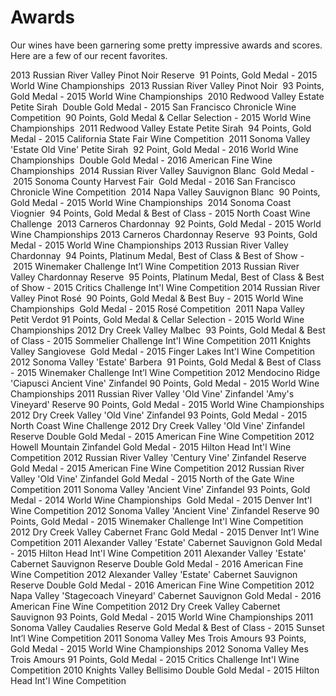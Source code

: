 # Awards
Our wines have been garnering some pretty impressive awards and scores. Here are a few of our recent favorites.

2013 Russian River Valley Pinot Noir Reserve  91 Points, Gold Medal - 2015 World Wine Championships 
2013 Russian River Valley Pinot Noir  93 Points, Gold Medal - 2015 World Wine Championships 
2010 Redwood Valley Estate Petite Sirah  Double Gold Medal - 2015 San Francisco Chronicle Wine Competition  90 Points, Gold Medal & Cellar Selection - 2015 World Wine Championships 
2011 Redwood Valley Estate Petite Sirah  94 Points, Gold Medal - 2015 California State Fair Wine Competition 
2011 Sonoma Valley 'Estate Old Vine' Petite Sirah  92 Point, Gold Medal - 2016 World Wine Championships  Double Gold Medal - 2016 American Fine Wine Championships 
2014 Russian River Valley Sauvignon Blanc  Gold Medal - 2015 Sonoma County Harvest Fair  Gold Medal - 2016 San Francisco Chronicle Wine Competition 
2014 Napa Valley Sauvignon Blanc  90 Points, Gold Medal - 2015 World Wine Championships 
2014 Sonoma Coast Viognier  94 Points, Gold Medal & Best of Class - 2015 North Coast Wine Challenge 
2013 Carneros Chardonnay  92 Points, Gold Medal - 2015 World Wine Championships
2013 Carneros Chardonnay Reserve  93 Points, Gold Medal - 2015 World Wine Championships
2013 Russian River Valley Chardonnay  94 Points, Platinum Medal, Best of Class & Best of Show - 2015 Winemaker Challenge Int’l Wine Competition
2013 Russian River Valley Chardonnay Reserve  95 Points, Platinum Medal, Best of Class & Best of Show - 2015 Critics Challenge Int'l Wine Competition
2014 Russian River Valley Pinot Rosé  90 Points, Gold Medal & Best Buy - 2015 World Wine Championships  Gold Medal - 2015 Rosé Competition 
2011 Napa Valley Petit Verdot 91 Points, Gold Medal & Cellar Selection - 2015 World Wine Championships
2012 Dry Creek Valley Malbec  93 Points, Gold Medal & Best of Class - 2015 Sommelier Challenge Int'l Wine Competition
2011 Knights Valley Sangiovese  Gold Medal - 2015 Finger Lakes Int'l Wine Competition
2012 Sonoma Valley 'Estate' Barbera  91 Points, Gold Medal & Best of Class - 2015 Winemaker Challenge Int’l Wine Competition
2012 Mendocino Ridge 'Ciapusci Ancient Vine' Zinfandel 90 Points, Gold Medal - 2015 World Wine Championships
2011 Russian River Valley 'Old Vine' Zinfandel 'Amy's Vineyard' Reserve 90 Points, Gold Medal - 2015 World Wine Championships
2012 Dry Creek Valley 'Old Vine' Zinfandel 93 Points, Gold Medal - 2015 North Coast Wine Challenge
2012 Dry Creek Valley 'Old Vine' Zinfandel Reserve Double Gold Medal - 2015 American Fine Wine Competition
2012 Howell Mountain Zinfandel Gold Medal - 2015 Hilton Head Int'l Wine Competition
2012 Russian River Valley 'Century Vine' Zinfandel Reserve Gold Medal - 2015 American Fine Wine Competition
2012 Russian River Valley 'Old Vine' Zinfandel Gold Medal - 2015 North of the Gate Wine Competition
2011 Sonoma Valley 'Ancient Vine' Zinfandel 93 Points, Gold Medal - 2014 World Wine Championships  Gold Medal - 2015 Denver Int'l Wine Competition
2012 Sonoma Valley 'Ancient Vine' Zinfandel Reserve 90 Points, Gold Medal - 2015 Winemaker Challenge Int'l Wine Competition 
2012 Dry Creek Valley Cabernet Franc Gold Medal - 2015 Denver Int’l Wine Competition
2011 Alexander Valley 'Estate' Cabernet Sauvignon Gold Medal - 2015 Hilton Head Int'l Wine Competition
2011 Alexander Valley 'Estate' Cabernet Sauvignon Reserve Double Gold Medal - 2016 American Fine Wine Competition
2012 Alexander Valley 'Estate' Cabernet Sauvignon Reserve Double Gold Medal - 2016 American Fine Wine Competition
2012 Napa Valley 'Stagecoach Vineyard' Cabernet Sauvignon Gold Medal - 2016 American Fine Wine Competition
2012 Dry Creek Valley Cabernet Sauvignon 93 Points, Gold Medal - 2015 World Wine Championships
2011 Sonoma Valley Caudalies Reserve Gold Medal & Best of Class - 2015 Sunset Int’l Wine Competition
2011 Sonoma Valley Mes Trois Amours 93 Points, Gold Medal - 2015 World Wine Championships
2012 Sonoma Valley Mes Trois Amours 91 Points, Gold Medal - 2015 Critics Challenge Int'l Wine Competition
2010 Knights Valley Bellisimo Double Gold Medal - 2015 Hilton Head Int'l Wine Competition
